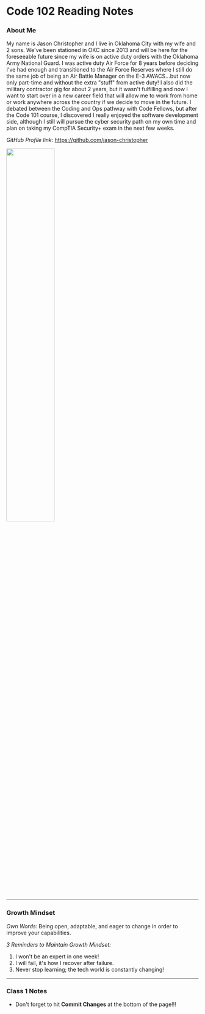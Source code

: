 # Code 102 Reading Notes

### About Me 

My name is Jason Christopher and I live in Oklahoma City with my wife and 2 sons. We've been stationed in OKC since 2013 and will be here for the foreseeable future since my wife is on active duty orders with the Oklahoma Army National Guard. I was active duty Air Force for 8 years before deciding I've had enough and transitioned to the Air Force Reserves where I still do the same job of being an Air Battle Manager on the E-3 AWACS...but now only part-time and without the extra "stuff" from active duty! I also did the military contractor gig for about 2 years, but it wasn't fulfilling and now I want to start over in a new career field that will allow me to work from home or work anywhere across the country if we decide to move in the future. I debated between the Coding and Ops pathway with Code Fellows, but after the Code 101 course, I discovered I really enjoyed the software development side, although I still will pursue the cyber security path on my own time and plan on taking my CompTIA Security+ exam in the next few weeks.

*GitHub Profile link:* <https://github.com/jason-christopher>

<img src="https://user-images.githubusercontent.com/113613301/191090507-d03f9968-15c9-4f14-9ce9-97f7efa0dd89.jpeg" width=50%>

***

### Growth Mindset  

*Own Words:* Being open, adaptable, and eager to change in order to improve your capabilities.

*3 Reminders to Maintain Growth Mindset:*
1. I won't be an expert in one week!
2. I will fail, it's how I recover after failure.
3. Never stop learning; the tech world is constantly changing!

***

### Class 1 Notes

* Don't forget to hit **Commit Changes** at the bottom of the page!!!
